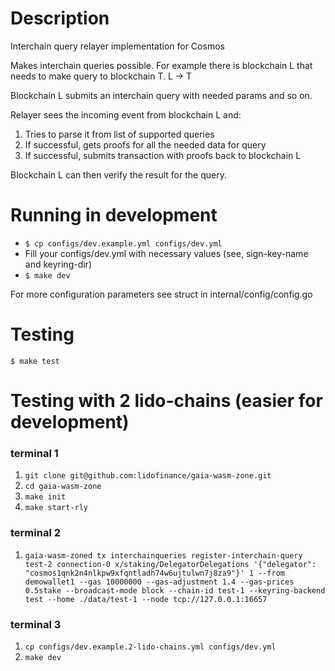 # Description
Interchain query relayer implementation for Cosmos

Makes interchain queries possible.
For example there is blockchain L that needs to make query to blockchain T.
L -> T

Blockchain L submits an interchain query with needed params and so on.

Relayer sees the incoming event from blockchain L and:
1. Tries to parse it from list of supported queries
2. If successful, gets proofs for all the needed data for query
3. If successful, submits transaction with proofs back to blockchain L

Blockchain L can then verify the result for the query.

# Running in development
- `$ cp configs/dev.example.yml configs/dev.yml`
- Fill your configs/dev.yml with necessary values (see, sign-key-name and keyring-dir)
- `$ make dev`

For more configuration parameters see struct in internal/config/config.go

# Testing
`$ make test`

# Testing with 2 lido-chains (easier for development)

### terminal 1

1. `git clone git@github.com:lidofinance/gaia-wasm-zone.git`
2. `cd gaia-wasm-zone`
3. `make init`
4. `make start-rly`

### terminal 2

1. `gaia-wasm-zoned tx interchainqueries register-interchain-query test-2 connection-0 x/staking/DelegatorDelegations '{"delegator": "cosmos1qnk2n4nlkpw9xfqntladh74w6ujtulwn7j8za9"}' 1 --from demowallet1 --gas 10000000 --gas-adjustment 1.4 --gas-prices 0.5stake --broadcast-mode block --chain-id test-1 --keyring-backend test --home ./data/test-1 --node tcp://127.0.0.1:16657`

### terminal 3

1. `cp configs/dev.example.2-lido-chains.yml configs/dev.yml`
2. `make dev`
